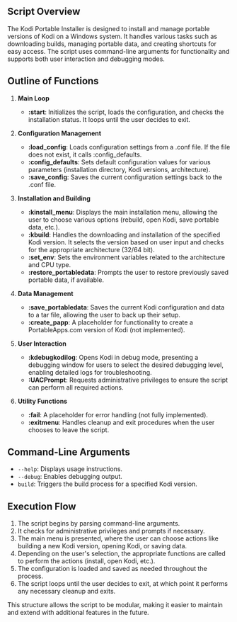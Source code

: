 ## Script Overview

The Kodi Portable Installer is designed to install and manage portable versions of Kodi on a Windows system. It handles various tasks such as downloading builds, managing portable data, and creating shortcuts for easy access. The script uses command-line arguments for functionality and supports both user interaction and debugging modes.

## Outline of Functions

1. **Main Loop**
   - **:start**: Initializes the script, loads the configuration, and checks the installation status. It loops until the user decides to exit.

2. **Configuration Management**
   - **:load_config**: Loads configuration settings from a .conf file. If the file does not exist, it calls :config_defaults.
   - **:config_defaults**: Sets default configuration values for various parameters (installation directory, Kodi versions, architecture).
   - **:save_config**: Saves the current configuration settings back to the .conf file.

3. **Installation and Building**
   - **:kinstall_menu**: Displays the main installation menu, allowing the user to choose various options (rebuild, open Kodi, save portable data, etc.).
   - **:kbuild**: Handles the downloading and installation of the specified Kodi version. It selects the version based on user input and checks for the appropriate architecture (32/64 bit).
   - **:set_env**: Sets the environment variables related to the architecture and CPU type.
   - **:restore_portabledata**: Prompts the user to restore previously saved portable data, if available.

4. **Data Management**
   - **:save_portabledata**: Saves the current Kodi configuration and data to a tar file, allowing the user to back up their setup.
   - **:create_papp**: A placeholder for functionality to create a PortableApps.com version of Kodi (not implemented).

5. **User Interaction**
   - **:kdebugkodilog**: Opens Kodi in debug mode, presenting a debugging window for users to select the desired debugging level, enabling detailed logs for troubleshooting.
   - **:UACPrompt**: Requests administrative privileges to ensure the script can perform all required actions.

6. **Utility Functions**
   - **:fail**: A placeholder for error handling (not fully implemented).
   - **:exitmenu**: Handles cleanup and exit procedures when the user chooses to leave the script.

## Command-Line Arguments
- `--help`: Displays usage instructions.
- `--debug`: Enables debugging output.
- `build`: Triggers the build process for a specified Kodi version.

## Execution Flow
1. The script begins by parsing command-line arguments.
2. It checks for administrative privileges and prompts if necessary.
3. The main menu is presented, where the user can choose actions like building a new Kodi version, opening Kodi, or saving data.
4. Depending on the user's selection, the appropriate functions are called to perform the actions (install, open Kodi, etc.).
5. The configuration is loaded and saved as needed throughout the process.
6. The script loops until the user decides to exit, at which point it performs any necessary cleanup and exits.

This structure allows the script to be modular, making it easier to maintain and extend with additional features in the future.

